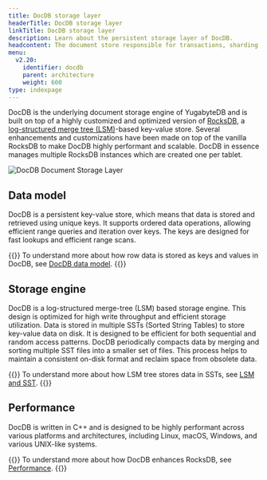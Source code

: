 ```yaml
---
title: DocDB storage layer
headerTitle: DocDB storage layer
linkTitle: DocDB storage layer
description: Learn about the persistent storage layer of DocDB.
headcontent: The document store responsible for transactions, sharding, replication, and persistence
menu:
  v2.20:
    identifier: docdb
    parent: architecture
    weight: 600
type: indexpage
---
```


DocDB is the underlying document storage engine of YugabyteDB and is built on top of a highly customized and optimized version of [RocksDB](http://rocksdb.org/), a [log-structured merge tree (LSM)](./lsm-sst)-based key-value store. Several enhancements and customizations have been made on top of the vanilla RocksDB to make DocDB highly performant and scalable. DocDB in essence manages multiple RocksDB instances which are created one per tablet.

![DocDB Document Storage Layer](/images/architecture/docdb-rocksdb.png)

## Data model

DocDB is a persistent key-value store, which means that data is stored and retrieved using unique keys. It supports ordered data operations, allowing efficient range queries and iteration over keys. The keys are designed for fast lookups and efficient range scans.

{{<lead link="./data-model">}}
To understand more about how row data is stored as keys and values in DocDB, see [DocDB data model](./data-model).
{{</lead>}}

## Storage engine

DocDB is a log-structured merge-tree (LSM) based storage engine. This design is optimized for high write throughput and efficient storage utilization. Data is stored in multiple SSTs (Sorted String Tables) to store key-value data on disk. It is designed to be efficient for both sequential and random access patterns. DocDB periodically compacts data by merging and sorting multiple SST files into a smaller set of files. This process helps to maintain a consistent on-disk format and reclaim space from obsolete data.

{{<lead link="./lsm-sst">}}
To understand more about how LSM tree stores data in SSTs, see [LSM and SST](./lsm-sst).
{{</lead>}}

## Performance

DocDB is written in C++ and is designed to be highly performant across various platforms and architectures, including Linux, macOS, Windows, and various UNIX-like systems.

{{<lead link="./performance">}}
To understand more about how DocDB enhances RocksDB, see [Performance](./performance).
{{</lead>}}
